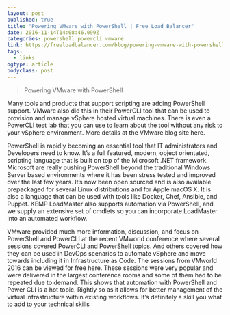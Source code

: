 ```yaml
---
layout: post 
published: true 
title: "Powering VMware with PowerShell | Free Load Balancer" 
date: 2016-11-14T14:08:46.099Z 
categories: powershell powercli vmware
link: https://freeloadbalancer.com/blog/powering-vmware-with-powershell/ 
tags:
  - links
ogtype: article 
bodyclass: post 
---
```


> Powering VMware with PowerShell

Many tools and products that support scripting are adding PowerShell support. VMware also did this in their PowerCLI tool that can be used to provision and manage vSphere hosted virtual machines. There is even a PowerCLI test lab that you can use to learn about the tool without any risk to your vSphere environment. More details at the VMware blog site here.

PowerShell is rapidly becoming an essential tool that IT administrators and Developers need to know. It’s a full featured, modern, object orientated, scripting language that is built on top of the Microsoft .NET framework. Microsoft are really pushing PowerShell beyond the traditional Windows Server based environments where it has been stress tested and improved over the last few years. It’s now been open sourced and is also available prepackaged for several Linux distributions and for Apple macOS X. It is also a language that can be used with tools like Docker, Chef, Ansible, and Puppet. KEMP LoadMaster also supports automation via PowerShell, and we supply an extensive set of cmdlets so you can incorporate LoadMaster into an automated workflow.

VMware provided much more information, discussion, and focus on PowerShell and PowerCLI at the recent VMworld conference where several sessions covered PowerCLI and PowerShell topics. And others covered how they can be used in DevOps scenarios to automate vSphere and move towards including it in Infrastructure as Code. The sessions from VMworld 2016 can be viewed for free here. These sessions were very popular and were delivered in the largest conference rooms and some of them had to be repeated due to demand. This shows that automation with PowerShell and Power CLI is a hot topic. Rightly so as it allows for better management of the virtual infrastructure within existing workflows. It’s definitely a skill you what to add to your technical skills
